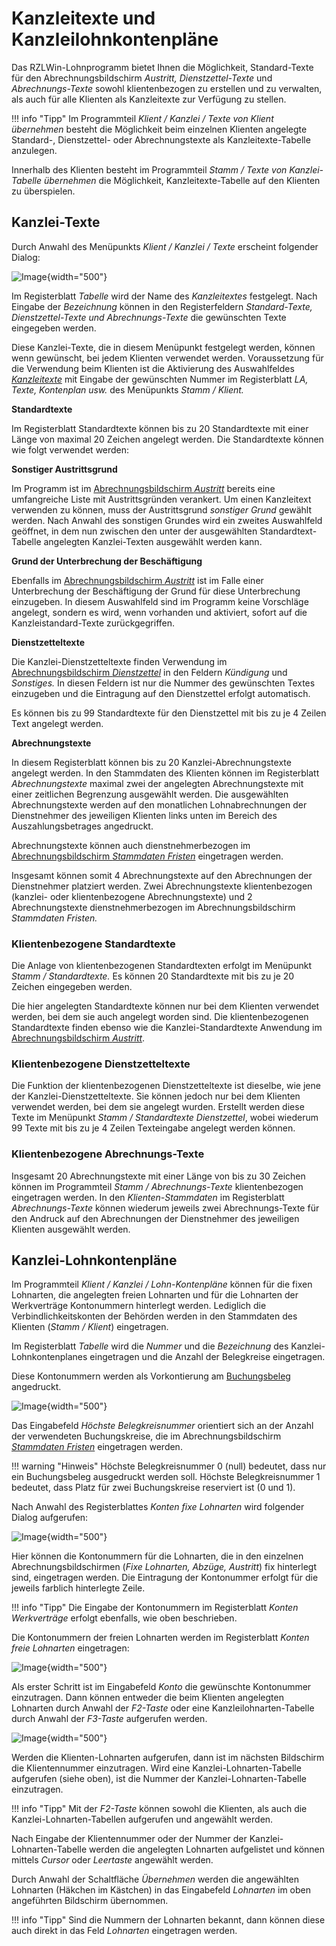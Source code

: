 # Kanzleitexte und Kanzleilohnkontenpläne

Das RZLWin-Lohnprogramm bietet Ihnen die Möglichkeit, Standard-Texte für den Abrechnungsbildschirm *Austritt, Dienstzettel-Texte* und *Abrechnungs-Texte* sowohl klientenbezogen zu erstellen und zu verwalten, als auch für alle Klienten als Kanzleitexte zur Verfügung zu stellen.

!!! info "Tipp"
    Im Programmteil *Klient / Kanzlei / Texte von Klient übernehmen* besteht die Möglichkeit beim einzelnen Klienten angelegte Standard-, Dienstzettel- oder Abrechnungstexte als Kanzleitexte-Tabelle anzulegen.

Innerhalb des Klienten besteht im Programmteil *Stamm / Texte von Kanzlei-Tabelle übernehmen* die Möglichkeit, Kanzleitexte-Tabelle auf den Klienten zu überspielen.

## Kanzlei-Texte

Durch Anwahl des Menüpunkts *Klient / Kanzlei / Texte* erscheint
folgender Dialog:

![Image](<img/image171.png>){width="500"}

Im Registerblatt *Tabelle* wird der Name des *Kanzleitextes* festgelegt. Nach Eingabe der *Bezeichnung* können in den Registerfeldern *Standard-Texte,* *Dienstzettel-Texte* *und Abrechnungs-Texte* die gewünschten Texte eingegeben werden.

Diese Kanzlei-Texte, die in diesem Menüpunkt festgelegt werden, können wenn gewünscht, bei jedem Klienten verwendet werden. Voraussetzung für die Verwendung beim Klienten ist die Aktivierung des Auswahlfeldes [*Kanzleitexte*](../Klientenstammdaten/Stammdaten%20Klient/LA,%20Formeln,%20Texte,%20Kontenplan,%20Beiträge,%20Währung.md) mit Eingabe der gewünschten Nummer im Registerblatt *LA, Texte, Kontenplan usw.* des Menüpunkts *Stamm / Klient.*

**Standardtexte**

Im Registerblatt Standardtexte können bis zu 20 Standardtexte mit einer Länge von maximal 20 Zeichen angelegt werden. Die Standardtexte können wie folgt verwendet werden:

**Sonstiger Austrittsgrund**

Im Programm ist im [Abrechnungsbildschirm *Austritt*](../Abrechnungsbildschirme/Austritt.md) bereits eine umfangreiche Liste mit Austrittsgründen verankert. Um einen Kanzleitext verwenden zu können, muss der Austrittsgrund *sonstiger Grund* gewählt werden. Nach Anwahl des sonstigen Grundes wird ein zweites Auswahlfeld geöffnet, in dem nun zwischen den unter der ausge­wählten Standardtext-Tabelle angelegten Kanzlei-Texten ausgewählt werden kann.

**Grund der Unterbrechung der Beschäftigung**

Ebenfalls im [Abrechnungsbildschirm *Austritt*](../Abrechnungsbildschirme/Austritt.md) ist im Falle einer Unterbrechung der Beschäftigung der Grund für diese Unterbrechung einzugeben. In diesem Auswahlfeld sind im Programm keine Vorschläge angelegt, sondern es wird, wenn vorhanden und aktiviert, sofort auf die Kanzleistandard-Texte zurückgegriffen.

**Dienstzetteltexte**

Die Kanzlei-Dienstzetteltexte finden Verwendung im [Abrechnungsbildschirm *Dienstzettel*](../Abrechnungsbildschirme/Dienstzettel.md) in den Feldern *Kündigung* und *Sonstiges.* In diesen Feldern ist nur die Nummer des gewünschten Textes einzugeben und die Eintragung auf den Dienstzettel erfolgt automatisch.

Es können bis zu 99 Standardtexte für den Dienstzettel mit bis zu je 4 Zeilen Text angelegt werden.

**Abrechnungstexte**

In diesem Registerblatt können bis zu 20 Kanzlei-Abrechnungstexte angelegt werden. In den Stammdaten des Klienten können im Registerblatt *Abrechnungstexte* maximal zwei der angelegten Abrechnungstexte mit einer zeitlichen Begrenzung ausgewählt werden. Die ausgewählten Abrechnungstexte werden auf den monatlichen Lohnabrechnungen der Dienstnehmer des jeweiligen Klienten links unten im Bereich des Auszahlungsbetrages angedruckt.

Abrechnungstexte können auch dienstnehmerbezogen im [Abrechnungsbildschirm *Stammdaten Fristen*](../Abrechnungsbildschirme/Stammdaten%20Fristen.md) eingetragen werden.

Insgesamt können somit 4 Abrechnungstexte auf den Abrechnungen der Dienstnehmer platziert werden. Zwei Abrechnungstexte klientenbezogen (kanzlei- oder klientenbezogene Abrechnungstexte) und 2 Abrechnungstexte dienstnehmerbezogen im Abrechnungsbildschirm *Stammdaten* *Fristen.*

### Klientenbezogene Standardtexte

Die Anlage von klientenbezogenen Standardtexten erfolgt im Menüpunkt *Stamm / Standardtexte.* Es können 20 Standardtexte mit bis zu je 20 Zeichen eingegeben werden.

Die hier angelegten Standardtexte können nur bei dem Klienten verwendet werden, bei dem sie auch angelegt worden sind. Die klientenbezogenen Standardtexte finden ebenso wie die Kanzlei-Standardtexte Anwendung im [Abrechnungsbildschirm *Austritt*](../Abrechnungsbildschirme/Austritt.md).

### Klientenbezogene Dienstzetteltexte

Die Funktion der klientenbezogenen Dienstzetteltexte ist dieselbe, wie jene der Kanzlei-Dienstzetteltexte. Sie können jedoch nur bei dem Klienten verwendet werden, bei dem sie angelegt wurden. Erstellt werden diese Texte im Menüpunkt *Stamm / Standardtexte Dienstzettel*, wobei wiederum 99 Texte mit bis zu je 4 Zeilen Texteingabe angelegt werden können.

### Klientenbezogene Abrechnungs-Texte

Insgesamt 20 Abrechnungstexte mit einer Länge von bis zu 30 Zeichen können im Programmteil *Stamm / Abrechnungs-Texte* klientenbezogen eingetragen werden. In den *Klienten-Stammdaten* im Registerblatt *Abrechnungs-Texte* können wiederum jeweils zwei Abrechnungs-Texte für den Andruck auf den Abrechnungen der Dienstnehmer des jeweiligen Klienten ausgewählt werden.

## Kanzlei-Lohnkontenpläne

Im Programmteil *Klient / Kanzlei / Lohn-Kontenpläne* können für die fixen Lohnarten, die angelegten freien Lohnarten und für die Lohnarten der Werkverträge Kontonummern hinterlegt werden. Lediglich die Verbindlichkeitskonten der Behörden werden in den Stammdaten des Klienten (*Stamm / Klient*) eingetragen.

Im Registerblatt *Tabelle* wird die *Nummer* und die *Bezeichnung* des Kanzlei-Lohnkontenplanes eingetragen und die Anzahl der Belegkreise eingetragen.

Diese Kontonummern werden als Vorkontierung am [Buchungsbeleg](../Ausdrucke%20allgemein/Ausdruck%20Journal,%20ÖGK/Buchungsbeleg.md) angedruckt.

![Image](<img/image172.png>){width="500"}

Das Eingabefeld *Höchste Belegkreisnummer* orientiert sich an der Anzahl der verwendeten Buchungskreise, die im Abrechnungsbildschirm [*Stammdaten Fristen*](../Abrechnungsbildschirme/Stammdaten%20Fristen.md) eingetragen werden.

!!! warning "Hinweis"
    Höchste Belegkreisnummer 0 (null) bedeutet, dass nur ein Buchungsbeleg ausgedruckt werden soll. Höchste Belegkreisnummer 1 bedeutet, dass Platz für zwei Buchungskreise reserviert ist (0 und 1).

Nach Anwahl des Registerblattes *Konten fixe Lohnarten* wird folgender Dialog aufgerufen:

![Image](<img/image173.png>){width="500"}

Hier können die Kontonummern für die Lohnarten, die in den einzelnen Abrechnungsbildschirmen (*Fixe Lohnarten, Abzüge, Austritt*) fix hinterlegt sind, eingetragen werden. Die Eintragung der Kontonummer erfolgt für die jeweils farblich hinterlegte Zeile.

!!! info "Tipp"
    Die Eingabe der Kontonummern im Registerblatt *Konten Werkverträge* erfolgt ebenfalls, wie oben beschrieben.

Die Kontonummern der freien Lohnarten werden im Registerblatt *Konten freie Lohnarten* eingetragen:

![Image](<img/image174.png>){width="500"}

Als erster Schritt ist im Eingabefeld *Konto* die gewünschte Kontonummer einzutragen. Dann können entweder die beim Klienten angelegten Lohnarten durch Anwahl der *F2-Taste* oder eine Kanzleilohnarten-Tabelle durch Anwahl der *F3-Taste* aufgerufen werden.

![Image](<img/image175.png>){width="500"}

Werden die Klienten-Lohnarten aufgerufen, dann ist im nächsten Bildschirm die Klientennummer einzutragen. Wird eine Kanzlei-Lohnarten-Tabelle aufgerufen (siehe oben), ist die Nummer der Kanzlei-Lohnarten-Tabelle einzutragen.

!!! info "Tipp"
    Mit der *F2-Taste* können sowohl die Klienten, als auch die Kanzlei-Lohnarten-Tabellen aufgerufen und angewählt werden.

Nach Eingabe der Klientennummer oder der Nummer der Kanzlei-Lohnarten-Tabelle werden die angelegten Lohnarten aufgelistet und können mittels *Cursor* oder *Leertaste* angewählt werden.

Durch Anwahl der Schaltfläche *Übernehmen* werden die angewählten Lohnarten (Häkchen im Kästchen) in das Eingabefeld *Lohnarten* im oben angeführten Bildschirm übernommen.

!!! info "Tipp"
    Sind die Nummern der Lohnarten bekannt, dann können diese auch direkt in das Feld *Lohnarten* eingetragen werden.
